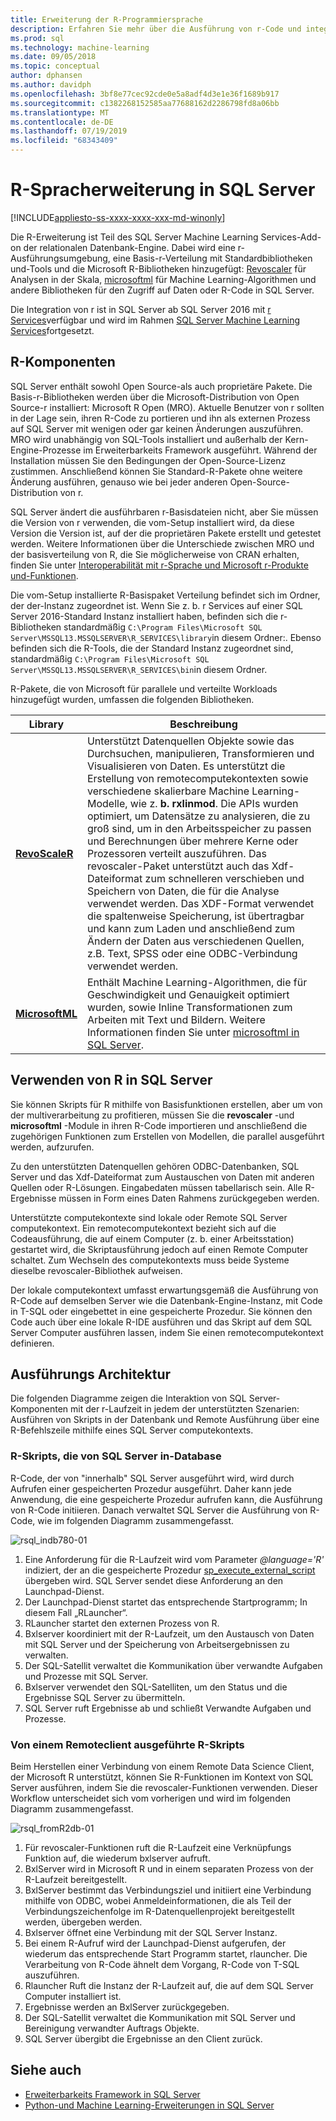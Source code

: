 ```yaml
---
title: Erweiterung der R-Programmiersprache
description: Erfahren Sie mehr über die Ausführung von r-Code und integrierte r-Bibliotheken in SQL Server 2016 R Services oder SQL Server 2017 Machine Learning Services.
ms.prod: sql
ms.technology: machine-learning
ms.date: 09/05/2018
ms.topic: conceptual
author: dphansen
ms.author: davidph
ms.openlocfilehash: 3bf8e77cec92cde0e5a8adf4d3e1e36f1689b917
ms.sourcegitcommit: c1382268152585aa77688162d2286798fd8a06bb
ms.translationtype: MT
ms.contentlocale: de-DE
ms.lasthandoff: 07/19/2019
ms.locfileid: "68343409"
---
```

# <a name="r-language-extension-in-sql-server"></a>R-Spracherweiterung in SQL Server
[!INCLUDE[appliesto-ss-xxxx-xxxx-xxx-md-winonly](../../includes/appliesto-ss-xxxx-xxxx-xxx-md-winonly.md)]

Die R-Erweiterung ist Teil des SQL Server Machine Learning Services-Add-on der relationalen Datenbank-Engine. Dabei wird eine r-Ausführungsumgebung, eine Basis-r-Verteilung mit Standardbibliotheken und-Tools und die Microsoft R-Bibliotheken hinzugefügt: [Revoscaler](../r/ref-r-revoscaler.md) für Analysen in der Skala, [microsoftml](../r/ref-r-microsoftml.md) für Machine Learning-Algorithmen und andere Bibliotheken für den Zugriff auf Daten oder R-Code in SQL Server.

Die Integration von r ist in SQL Server ab SQL Server 2016 mit [r Services](../r/sql-server-r-services.md)verfügbar und wird im Rahmen [SQL Server Machine Learning Services](../what-is-sql-server-machine-learning.md)fortgesetzt.

## <a name="r-components"></a>R-Komponenten

SQL Server enthält sowohl Open Source-als auch proprietäre Pakete. Die Basis-r-Bibliotheken werden über die Microsoft-Distribution von Open Source-r installiert: Microsoft R Open (MRO). Aktuelle Benutzer von r sollten in der Lage sein, ihren R-Code zu portieren und ihn als externen Prozess auf SQL Server mit wenigen oder gar keinen Änderungen auszuführen. MRO wird unabhängig von SQL-Tools installiert und außerhalb der Kern-Engine-Prozesse im Erweiterbarkeits Framework ausgeführt. Während der Installation müssen Sie den Bedingungen der Open-Source-Lizenz zustimmen. Anschließend können Sie Standard-R-Pakete ohne weitere Änderung ausführen, genauso wie bei jeder anderen Open-Source-Distribution von r. 

SQL Server ändert die ausführbaren r-Basisdateien nicht, aber Sie müssen die Version von r verwenden, die vom-Setup installiert wird, da diese Version die Version ist, auf der die proprietären Pakete erstellt und getestet werden. Weitere Informationen über die Unterschiede zwischen MRO und der basisverteilung von R, die Sie möglicherweise von CRAN erhalten, finden Sie unter [Interoperabilität mit r-Sprache und Microsoft r-Produkte und-Funktionen](https://docs.microsoft.com/r-server/what-is-r-server-interoperability).

Die vom-Setup installierte R-Basispaket Verteilung befindet sich im Ordner, der der-Instanz zugeordnet ist. Wenn Sie z. b. r Services auf einer SQL Server 2016-Standard Instanz installiert haben, befinden sich die r-Bibliotheken standardmäßig `C:\Program Files\Microsoft SQL Server\MSSQL13.MSSQLSERVER\R_SERVICES\library`in diesem Ordner:. Ebenso befinden sich die R-Tools, die der Standard Instanz zugeordnet sind, standardmäßig `C:\Program Files\Microsoft SQL Server\MSSQL13.MSSQLSERVER\R_SERVICES\bin`in diesem Ordner.

R-Pakete, die von Microsoft für parallele und verteilte Workloads hinzugefügt wurden, umfassen die folgenden Bibliotheken.

| Library | Beschreibung |
|---------|-------------|
| [**RevoScaleR**](https://docs.microsoft.com/machine-learning-server/r-reference/revoscaler/revoscaler) | Unterstützt Datenquellen Objekte sowie das Durchsuchen, manipulieren, Transformieren und Visualisieren von Daten. Es unterstützt die Erstellung von remotecomputekontexten sowie verschiedene skalierbare Machine Learning-Modelle, wie z. **b. rxlinmod**. Die APIs wurden optimiert, um Datensätze zu analysieren, die zu groß sind, um in den Arbeitsspeicher zu passen und Berechnungen über mehrere Kerne oder Prozessoren verteilt auszuführen. Das revoscaler-Paket unterstützt auch das Xdf-Dateiformat zum schnelleren verschieben und Speichern von Daten, die für die Analyse verwendet werden. Das XDF-Format verwendet die spaltenweise Speicherung, ist übertragbar und kann zum Laden und anschließend zum Ändern der Daten aus verschiedenen Quellen, z.B. Text, SPSS oder eine ODBC-Verbindung verwendet werden. |
| [**MicrosoftML**](https://docs.microsoft.com/r-server/r/concept-what-is-the-microsoftml-package) | Enthält Machine Learning-Algorithmen, die für Geschwindigkeit und Genauigkeit optimiert wurden, sowie Inline Transformationen zum Arbeiten mit Text und Bildern. Weitere Informationen finden Sie unter [microsoftml in SQL Server](../r/ref-r-microsoftml.md). | 

## <a name="using-r-in-sql-server"></a>Verwenden von R in SQL Server

Sie können Skripts für R mithilfe von Basisfunktionen erstellen, aber um von der multiverarbeitung zu profitieren, müssen Sie die **revoscaler** -und **microsoftml** -Module in ihren R-Code importieren und anschließend die zugehörigen Funktionen zum Erstellen von Modellen, die parallel ausgeführt werden, aufzurufen. 
 
Zu den unterstützten Datenquellen gehören ODBC-Datenbanken, SQL Server und das Xdf-Dateiformat zum Austauschen von Daten mit anderen Quellen oder R-Lösungen. Eingabedaten müssen tabellarisch sein. Alle R-Ergebnisse müssen in Form eines Daten Rahmens zurückgegeben werden.

Unterstützte computekontexte sind lokale oder Remote SQL Server computekontext. Ein remotecomputekontext bezieht sich auf die Codeausführung, die auf einem Computer (z. b. einer Arbeitsstation) gestartet wird, die Skriptausführung jedoch auf einen Remote Computer schaltet. Zum Wechseln des computekontexts muss beide Systeme dieselbe revoscaler-Bibliothek aufweisen.

Der lokale computekontext umfasst erwartungsgemäß die Ausführung von R-Code auf demselben Server wie die Datenbank-Engine-Instanz, mit Code in T-SQL oder eingebettet in eine gespeicherte Prozedur. Sie können den Code auch über eine lokale R-IDE ausführen und das Skript auf dem SQL Server Computer ausführen lassen, indem Sie einen remotecomputekontext definieren.

## <a name="execution-architecture"></a>Ausführungs Architektur

Die folgenden Diagramme zeigen die Interaktion von SQL Server-Komponenten mit der r-Laufzeit in jedem der unterstützten Szenarien: Ausführen von Skripts in der Datenbank und Remote Ausführung über eine R-Befehlszeile mithilfe eines SQL Server computekontexts.

### <a name="r-scripts-executed-from-sql-server-in-database"></a>R-Skripts, die von SQL Server in-Database

R-Code, der von "innerhalb" SQL Server ausgeführt wird, wird durch Aufrufen einer gespeicherten Prozedur ausgeführt. Daher kann jede Anwendung, die eine gespeicherte Prozedur aufrufen kann, die Ausführung von R-Code initiieren.  Danach verwaltet SQL Server die Ausführung von R-Code, wie im folgenden Diagramm zusammengefasst.

![rsql_indb780-01](../r/media/script_in-db-r.png)

1. Eine Anforderung für die R-Laufzeit wird vom Parameter _@language='R'_ indiziert, der an die gespeicherte Prozedur [sp_execute_external_script](../../relational-databases/system-stored-procedures/sp-execute-external-script-transact-sql.md) übergeben wird. SQL Server sendet diese Anforderung an den Launchpad-Dienst.
2. Der Launchpad-Dienst startet das entsprechende Startprogramm; In diesem Fall „RLauncher“.
3. RLauncher startet den externen Prozess von R.
4. Bxlserver koordiniert mit der R-Laufzeit, um den Austausch von Daten mit SQL Server und der Speicherung von Arbeitsergebnissen zu verwalten.
5. Der SQL-Satellit verwaltet die Kommunikation über verwandte Aufgaben und Prozesse mit SQL Server.
6. Bxlserver verwendet den SQL-Satelliten, um den Status und die Ergebnisse SQL Server zu übermitteln.
7. SQL Server ruft Ergebnisse ab und schließt Verwandte Aufgaben und Prozesse.

### <a name="r-scripts-executed-from-a-remote-client"></a>Von einem Remoteclient ausgeführte R-Skripts

Beim Herstellen einer Verbindung von einem Remote Data Science Client, der Microsoft R unterstützt, können Sie R-Funktionen im Kontext von SQL Server ausführen, indem Sie die revoscaler-Funktionen verwenden. Dieser Workflow unterscheidet sich vom vorherigen und wird im folgenden Diagramm zusammengefasst.

![rsql_fromR2db-01](../r/media/remote-sqlcc-from-r2.png)

1. Für revoscaler-Funktionen ruft die R-Laufzeit eine Verknüpfungs Funktion auf, die wiederum bxlserver aufruft.
2. BxlServer wird in Microsoft R und in einem separaten Prozess von der R-Laufzeit bereitgestellt.
3. BxlServer bestimmt das Verbindungsziel und initiiert eine Verbindung mithilfe von ODBC, wobei Anmeldeinformationen, die als Teil der Verbindungszeichenfolge im R-Datenquellenprojekt bereitgestellt werden, übergeben werden.
4. Bxlserver öffnet eine Verbindung mit der SQL Server Instanz.
5. Bei einem R-Aufruf wird der Launchpad-Dienst aufgerufen, der wiederum das entsprechende Start Programm startet, rlauncher. Die Verarbeitung von R-Code ähnelt dem Vorgang, R-Code von T-SQL auszuführen.
6. Rlauncher Ruft die Instanz der R-Laufzeit auf, die auf dem SQL Server Computer installiert ist.
7. Ergebnisse werden an BxlServer zurückgegeben.
8. Der SQL-Satellit verwaltet die Kommunikation mit SQL Server und Bereinigung verwandter Auftrags Objekte.
9. SQL Server übergibt die Ergebnisse an den Client zurück.

## <a name="see-also"></a>Siehe auch

+ [Erweiterbarkeits Framework in SQL Server](extensibility-framework.md)
+ [Python-und Machine Learning-Erweiterungen in SQL Server](extension-python.md)